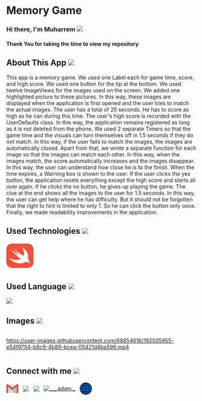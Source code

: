 # Memory Game
### Hi there, I'm Muharrem <img src = "https://raw.githubusercontent.com/MartinHeinz/MartinHeinz/master/wave.gif" width = "42"> 
#### Thank You for taking the time to view my repository 

## <h2> About This App <img src = "https://c.tenor.com/JsoERRQcZqYAAAAi/thumbs-up-joypixels.gif" width = "42"></h2>
This app is a memory game. We used one Label each for game time, score, and high score. We used one button for the tip at the bottom. We used twelve ImageViews for the images used on the screen. We added one highlighted picture to these pictures. In this way, these images are displayed when the application is first opened and the user tries to match the actual images. The user has a total of 25 seconds. He has to score as high as he can during this time. The user's high score is recorded with the UserDefaults class. In this way, the application remains registered as long as it is not deleted from the phone. We used 2 separate Timers so that the game time and the visuals can turn themselves off in 1.5 seconds if they do not match. In this way, if the user fails to match the images, the images are automatically closed. Apart from that, we wrote a separate function for each image so that the images can match each other. In this way, when the images match, the score automatically increases and the images disappear. In this way, the user can understand how close he is to the finish. When the time expires, a Warning box is shown to the user. If the user clicks the yes button, the application resets everything except the high score and starts all over again. If he clicks the no button, he gives up playing the game. The clue at the end shows all the images to the user for 1.5 seconds. In this way, the user can get help where he has difficulty. But it should not be forgotten that the right to hint is limited to only 1. So he can click the button only once. Finally, we made readability improvements in the application.




<h2> Used Technologies <img src = "https://media2.giphy.com/media/QssGEmpkyEOhBCb7e1/giphy.gif?cid=ecf05e47a0n3gi1bfqntqmob8g9aid1oyj2wr3ds3mg700bl&rid=giphy.gif" width = "42"> </h2>
<div class="row">
      <div class="column">
<img width ='72px' src 
     ='https://raw.githubusercontent.com/MuharremKoroglu/MuharremKoroglu/main/swift-icon.svg'>
  </div>
</div>

<h2> Used Language <img src = "https://media.giphy.com/media/Zd6jPg8hcp4Q3vrvjo/giphy.gif" width = "42"> </h2>
<div class="row">
      <div class="column">
<img width ='82px' src 
     ='https://upload.wikimedia.org/wikipedia/commons/a/a5/Flag_of_the_United_Kingdom_%281-2%29.svg'>
  </div>
</div>

<h2> Images <img src = "https://media2.giphy.com/media/psneItdLMpWy36ejfA/source.gif" width = "62"> </h2>
  <div class="column">
  

https://user-images.githubusercontent.com/68854616/192505955-e54f9754-b8c9-4b89-bcea-05421d4ba596.mp4




  </div>
<h2> Connect with me <img src='https://raw.githubusercontent.com/ShahriarShafin/ShahriarShafin/main/Assets/handshake.gif' width="100"> </h2>
<a href = 'mailto:muharremkoroglu245@gmail.com'> <img align="center" width = '32px' align= 'center' src="https://raw.githubusercontent.com/MuharremKoroglu/MuharremKoroglu/main/gmail-logo-2561.svg"/></a> &nbsp;
<a href = 'https://www.linkedin.com/in/muharremkoroglu/'> <img align="center" width = '32px' align= 'center' src="https://raw.githubusercontent.com/rahulbanerjee26/githubAboutMeGenerator/main/icons/linked-in-alt.svg"/></a> &nbsp;
<a href = 'https://muharremkoroglu.medium.com/'> <img align="center" width = '32px' align= 'center' src="https://raw.githubusercontent.com/rahulbanerjee26/githubAboutMeGenerator/main/icons/medium.svg"/></a> &nbsp;
<a href="https://www.instagram.com/m.koroglu99/" target="blank"><img align="center" src="https://raw.githubusercontent.com/rahuldkjain/github-profile-readme-generator/master/src/images/icons/Social/instagram.svg" alt="_._.adam._"  width="32px" align= 'center' /></a> &nbsp;
<a href = 'https://synta-x.com/'> <img align="center" width = '32px' align= 'center' src="https://raw.githubusercontent.com/MuharremKoroglu/MuharremKoroglu/main/internet-svgrepo-com%20(2).svg"/></a> &nbsp;












